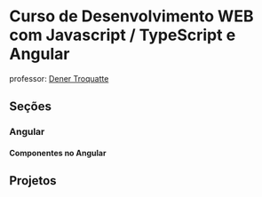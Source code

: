 # Curso de Desenvolvimento WEB com Javascript / TypeScript e Angular

professor: [Dener Troquatte](https://www.linkedin.com/in/dener-s%C3%A3o-pedro-troquatte-ababa079/)

## Seções
### Angular
#### Componentes no Angular

## Projetos